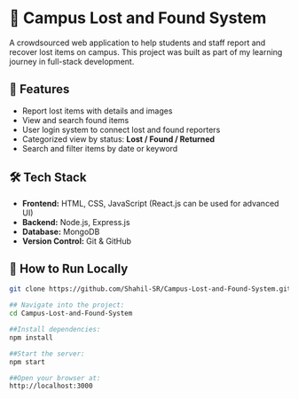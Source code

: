 # 🎒 Campus Lost and Found System
A crowdsourced web application to help students and staff report and recover lost items on campus. This project was built as part of my learning journey in full-stack development.

## 🚀 Features
- Report lost items with details and images  
- View and search found items  
- User login system to connect lost and found reporters  
- Categorized view by status: **Lost / Found / Returned**  
- Search and filter items by date or keyword  

## 🛠️ Tech Stack
- **Frontend:** HTML, CSS, JavaScript (React.js can be used for advanced UI)  
- **Backend:** Node.js, Express.js  
- **Database:** MongoDB  
- **Version Control:** Git & GitHub  

## 📂 How to Run Locally
```bash
git clone https://github.com/Shahil-SR/Campus-Lost-and-Found-System.git

## Navigate into the project:
cd Campus-Lost-and-Found-System

##Install dependencies:
npm install

##Start the server:
npm start

##Open your browser at:
http://localhost:3000

